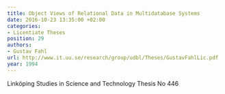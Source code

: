 ```yaml
---
title: Object Views of Relational Data in Multidatabase Systems
date: 2016-10-23 13:35:00 +02:00
categories:
- Licentiate Theses
position: 29
authors:
- Gustav Fahl
url: http://www.it.uu.se/research/group/udbl/Theses/GustavFahlLic.pdf
year: 1994
---
```


Linköping Studies in Science and Technology Thesis No 446
